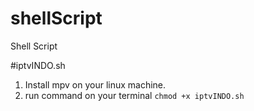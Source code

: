 # shellScript
Shell Script 

#iptvINDO.sh
1. Install mpv on your linux machine.
2. run command on your terminal `chmod +x iptvINDO.sh`
